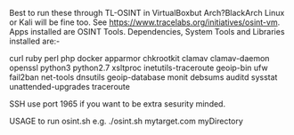 Best to run these through TL-OSINT in VirtualBoxbut Arch?BlackArch Linux or Kali will be fine too.
See https://www.tracelabs.org/initiatives/osint-vm. Apps installed are OSINT Tools.
Dependencies, System Tools and Libraries installed are:-

curl ruby perl php docker apparmor chkrootkit clamav clamav-daemon openssl python3
python2.7 xsltproc inetutils-traceroute geoip-bin ufw fail2ban net-tools dnsutils
geoip-database monit debsums auditd sysstat unattended-upgrades traceroute

SSH
use port 1965 if you want to be extra sesurity minded.

USAGE
to run osint.sh e.g. ./osint.sh mytarget.com myDirectory
